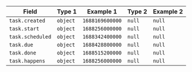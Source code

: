 <!-- placeholder to force blank line before included text -->

| Field | Type 1 | Example 1 | Type 2 | Example 2 |
| ----- | ----- | ----- | ----- | ----- |
| `task.created` | `object` | `1688169600000` | `null` | `null` |
| `task.start` | `object` | `1688256000000` | `null` | `null` |
| `task.scheduled` | `object` | `1688342400000` | `null` | `null` |
| `task.due` | `object` | `1688428800000` | `null` | `null` |
| `task.done` | `object` | `1688515200000` | `null` | `null` |
| `task.happens` | `object` | `1688256000000` | `null` | `null` |


<!-- placeholder to force blank line after included text -->
